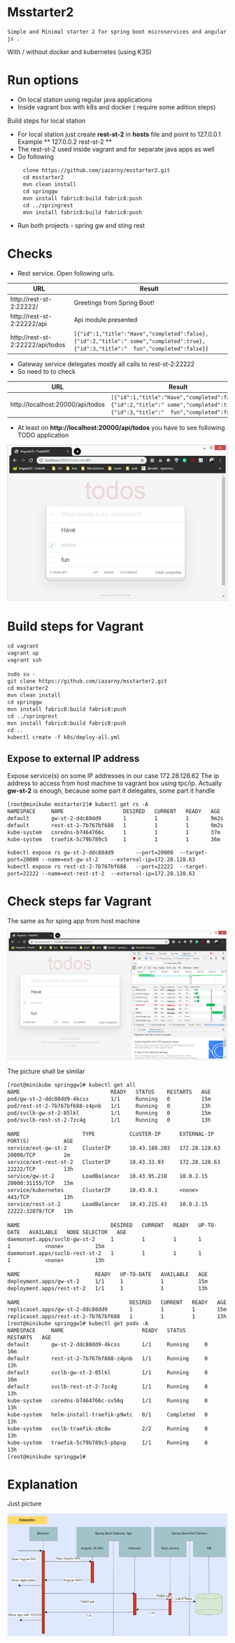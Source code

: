 # Msstarter2

    Simple and Minimal starter 2 for spring boot microservices and angular js .
With / without docker and kubernetes (using K3S)

# Run options
 * On local station using regular java applications
 * Inside vagrant box with k8s and docker ( require some adition steps)

Build steps for local station
 * For local station just create **rest-st-2** in **hosts** file and point to 127.0.0.1 Example **	127.0.0.2       rest-st-2 **
 * The rest-st-2 used inside vagrant and for separate java apps as well
 * Do following
  
```
     clone https://github.com/iazarny/msstarter2.git
     cd msstarter2
     mvn clean install
     cd springgw
     mvn install fabric8:build fabric8:push
     cd ../springrest
     mvn install fabric8:build fabric8:push
```
  * Run both projects - spring gw and sting rest

# Checks
 * Rest service. Open following urls.

 |URL                             | Result          |
 |--------------------------------|-----------------|
 |http://rest-st-2:22222/          | Greetings from Spring Boot! |
 |http://rest-st-2:22222/api       | Api module presented |
 |http://rest-st-2:22222/api/todos | ```[{"id":1,"title":"Have","completed":false},{"id":2,"title":" some","completed":true},{"id":3,"title":"  fun","completed":false}]```  |

 * Gateway service delegates mostly all calls to rest-st-2:22222
 * So need to to check 

 |URL                              | Result          |
 |---------------------------------|-----------------|
 |http://localhost:20000/api/todos | ```[{"id":1,"title":"Have","completed":false},{"id":2,"title":" some","completed":true},{"id":3,"title":"  fun","completed":false}]```  |

 * At least on **http://localhost:20000/api/todos** you have to see following TODO application

![TODO App](/img1.png)

#  Build steps for Vagrant
```
cd vagrant
vagrant up
vagrant ssh

sudo su -
git clone https://github.com/iazarny/msstarter2.git
cd msstarter2
mvn clean install
cd springgw
mvn install fabric8:build fabric8:push
cd ../springrest
mvn install fabric8:build fabric8:push
cd ..
kubectl create -f k8s/deploy-all.yml

```
## Expose to external IP address

   Expose service(s) on some IP addresses  in our case 172.28.128.62 The ip address to access from host machine to vagrant box using tpc/ip. 
Actually **gw-st-2** is enough, because some part it delegates, some part it handle
```
[root@minikube msstarter2]# kubectl get rs -A
NAMESPACE     NAME                   DESIRED   CURRENT   READY   AGE
default       gw-st-2-ddc88dd9       1         1         1       9m2s
default       rest-st-2-7b767bf688   1         1         1       9m2s
kube-system   coredns-b7464766c      1         1         1       37m
kube-system   traefik-5c79b789c5     1         1         1       36m
```

```
kubectl expose rs gw-st-2-ddc88dd9       --port=20000  --target-port=20000 --name=ext-gw-st-2    --external-ip=172.28.128.63
kubectl expose rs rest-st-2-7b767bf688   --port=22222  --target-port=22222 --name=ext-rest-st-2  --external-ip=172.28.128.63

```

# Check steps far  Vagrant	
 The same as for sping app from host machine

![TODO App on Vagrant box](/img2.png)

The picture shall be similar
```$xslt
[root@minikube springgw]# kubectl get all
NAME                             READY   STATUS    RESTARTS   AGE
pod/gw-st-2-ddc88dd9-4kcss       1/1     Running   0          15m
pod/rest-st-2-7b767bf688-z4pnb   1/1     Running   0          13h
pod/svclb-gw-st-2-85lkl          1/1     Running   0          15m
pod/svclb-rest-st-2-7zc4g        1/1     Running   0          13h

NAME                    TYPE           CLUSTER-IP      EXTERNAL-IP     PORT(S)           AGE
service/ext-gw-st-2     ClusterIP      10.43.188.203   172.28.128.63   20000/TCP         2m
service/ext-rest-st-2   ClusterIP      10.43.33.93     172.28.128.63   22222/TCP         13h
service/gw-st-2         LoadBalancer   10.43.95.218    10.0.2.15       20000:31155/TCP   15m
service/kubernetes      ClusterIP      10.43.0.1       <none>          443/TCP           13h
service/rest-st-2       LoadBalancer   10.43.215.43    10.0.2.15       22222:32079/TCP   13h

NAME                             DESIRED   CURRENT   READY   UP-TO-DATE   AVAILABLE   NODE SELECTOR   AGE
daemonset.apps/svclb-gw-st-2     1         1         1       1            1           <none>          15m
daemonset.apps/svclb-rest-st-2   1         1         1       1            1           <none>          13h

NAME                        READY   UP-TO-DATE   AVAILABLE   AGE
deployment.apps/gw-st-2     1/1     1            1           15m
deployment.apps/rest-st-2   1/1     1            1           13h

NAME                                   DESIRED   CURRENT   READY   AGE
replicaset.apps/gw-st-2-ddc88dd9       1         1         1       15m
replicaset.apps/rest-st-2-7b767bf688   1         1         1       13h
[root@minikube springgw]# kubectl get pods -A
NAMESPACE     NAME                         READY   STATUS      RESTARTS   AGE
default       gw-st-2-ddc88dd9-4kcss       1/1     Running     0          16m
default       rest-st-2-7b767bf688-z4pnb   1/1     Running     0          13h
default       svclb-gw-st-2-85lkl          1/1     Running     0          16m
default       svclb-rest-st-2-7zc4g        1/1     Running     0          13h
kube-system   coredns-b7464766c-sv56q      1/1     Running     0          13h
kube-system   helm-install-traefik-p9wtc   0/1     Completed   0          13h
kube-system   svclb-traefik-z8c8w          2/2     Running     0          13h
kube-system   traefik-5c79b789c5-pbpvp     1/1     Running     0          13h
[root@minikube springgw]#
```


# Explanation

Just picture

![Explanation](/img3.png)